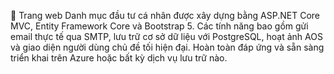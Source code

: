🧩 Trang web Danh mục đầu tư cá nhân được xây dựng bằng ASP.NET Core MVC, Entity Framework Core và Bootstrap 5.
Các tính năng bao gồm gửi email thực tế qua SMTP, lưu trữ cơ sở dữ liệu với PostgreSQL, hoạt ảnh AOS và giao diện người dùng chủ đề tối hiện đại.
Hoàn toàn đáp ứng và sẵn sàng triển khai trên Azure hoặc bất kỳ dịch vụ lưu trữ nào.
